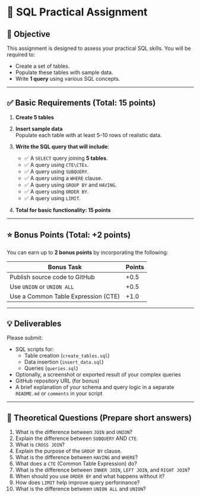 # 📘 SQL Practical Assignment

## 🎯 Objective

This assignment is designed to assess your practical SQL skills. You will be required to:

- Create a set of tables.
- Populate these tables with sample data.
- Write **1 query** using various SQL concepts.

---

## ✅ Basic Requirements (Total: 15 points)

1. **Create 5 tables**  

2. **Insert sample data**  
   Populate each table with at least 5–10 rows of realistic data.

3. **Write the SQL query that will include**:

   - ✅ A `SELECT` query joining **5 tables**.
   - ✅ A query using `CTE\CTEs`.
   - ✅ A query using `SUBQUERY`.
   - ✅ A query using a `WHERE` clause.
   - ✅ A query using `GROUP BY` and `HAVING`.
   - ✅ A query using `ORDER BY`.
   - ✅ A query using `LIMIT`.

4. **Total for basic functionality: 15 points**

---

## ⭐ Bonus Points (Total: +2 points)

You can earn up to **2 bonus points** by incorporating the following:

| Bonus Task                          | Points |
|-------------------------------------|--------|
| Publish source code to GitHub       | +0.5   |
| Use `UNION` or `UNION ALL`          | +0.5   |
| Use a Common Table Expression (CTE) | +1.0   |

---

## 💡 Deliverables

Please submit:

- SQL scripts for:
  - Table creation (`create_tables.sql`)
  - Data insertion (`insert_data.sql`)
  - Queries (`queries.sql`)
- Optionally, a screenshot or exported result of your complex queries
- GitHub repository URL (for bonus)
- A brief explanation of your schema and query logic in a separate `README.md` or `comments` in your script

---

## 🧠 Theoretical Questions (Prepare short answers)

1. What is the difference between `JOIN` and `UNION`?
2. Explain the difference between `SUBQUERY` AND `CTE`.
3. What is `CROSS JOIN`?
4. Explain the purpose of the `GROUP BY` clause.
5. What is the difference between `HAVING` and `WHERE`?
6. What does a `CTE` (Common Table Expression) do?
7. What is the difference between `INNER JOIN`, `LEFT JOIN`, and `RIGHT JOIN`?
8. When should you use `ORDER BY` and what happens without it?
9. How does `LIMIT` help improve query performance?
10. What is the difference between `UNION ALL` and `UNION`?


